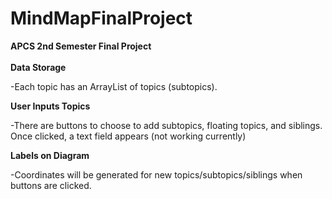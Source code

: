 # MindMapFinalProject
<b>APCS 2nd Semester Final Project</b>
<br><br>
<b>Data Storage</b>
<p>  -Each topic has an ArrayList of topics (subtopics).</p>

<b>User Inputs Topics</b>
<p>  -There are buttons to choose to add subtopics, floating topics, and siblings.  Once clicked, a text field appears (not working currently)</p>

<b>Labels on Diagram</b>
<p>  -Coordinates will be generated for new topics/subtopics/siblings when buttons are clicked.</p>
